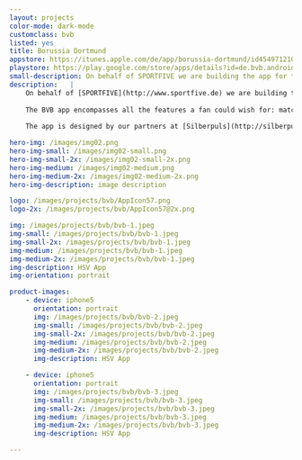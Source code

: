 ```yaml
---
layout: projects
color-mode: dark-mode
customclass: bvb
listed: yes
title: Borussia Dortmund
appstore: https://itunes.apple.com/de/app/borussia-dortmund/id454971210?mt=8
playstore: https://play.google.com/store/apps/details?id=de.bvb.android&hl=de
small-description: On behalf of SPORTFIVE we are building the app for the internationally renowned soccer club Borussia Dortmund.
description:   |
    On behalf of [SPORTFIVE](http://www.sportfive.de) we are building the app for the internationally renowned soccer club Borussia Dortmund. We took over the development of the app from our friends at [Rheinfabrik](http://www.rheinfabrik.de).
    
    The BVB app encompasses all the features a fan could wish for: match schedule, live ticker and push notifications, player and team information as well as posts from Facebook, Twitter and Instagram. On a match day the app transforms into a realtime stream with detailed up to the minute infos, texts, videos and images. For this day, the user can choose between three different modes: in stadion, at home in front of the TV, or on the move. The updates are then tailored to each audience individually, considering their context and situation.
    
    The app is designed by our partners at [Silberpuls](http://silberpuls.de) and built with love for Android and iOS.

hero-img: /images/img02.png
hero-img-small: /images/img02-small.png
hero-img-small-2x: /images/img02-small-2x.png
hero-img-medium: /images/img02-medium.png
hero-img-medium-2x: /images/img02-medium-2x.png
hero-img-description: image description

logo: /images/projects/bvb/AppIcon57.png
logo-2x: /images/projects/bvb/AppIcon57@2x.png

img: /images/projects/bvb/bvb-1.jpeg
img-small: /images/projects/bvb/bvb-1.jpeg
img-small-2x: /images/projects/bvb/bvb-1.jpeg
img-medium: /images/projects/bvb/bvb-1.jpeg
img-medium-2x: /images/projects/bvb/bvb-1.jpeg
img-description: HSV App
img-orientation: portrait

product-images:
    - device: iphone5
      orientation: portrait
      img: /images/projects/bvb/bvb-2.jpeg
      img-small: /images/projects/bvb/bvb-2.jpeg
      img-small-2x: /images/projects/bvb/bvb-2.jpeg
      img-medium: /images/projects/bvb/bvb-2.jpeg
      img-medium-2x: /images/projects/bvb/bvb-2.jpeg
      img-description: HSV App

    - device: iphone5
      orientation: portrait
      img: /images/projects/bvb/bvb-3.jpeg
      img-small: /images/projects/bvb/bvb-3.jpeg
      img-small-2x: /images/projects/bvb/bvb-3.jpeg
      img-medium: /images/projects/bvb/bvb-3.jpeg
      img-medium-2x: /images/projects/bvb/bvb-3.jpeg
      img-description: HSV App

---
```

